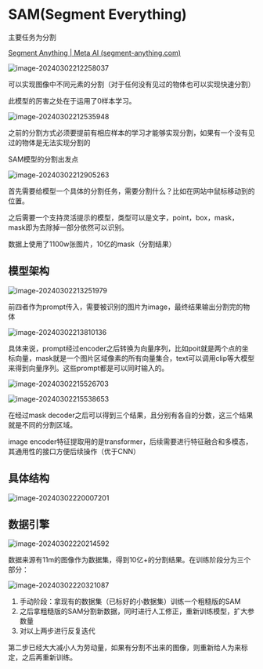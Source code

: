 # SAM(Segment Everything)

主要任务为分割

[Segment Anything | Meta AI (segment-anything.com)](https://segment-anything.com/demo)

![image-20240302212258037](3_SAM.assets/image-20240302212258037.png)

可以实现图像中不同元素的分割（对于任何没有见过的物体也可以实现快速分割）

此模型的厉害之处在于运用了0样本学习。

![image-20240302212535948](3_SAM.assets/image-20240302212535948.png)

之前的分割方式必须要提前有相应样本的学习才能够实现分割，如果有一个没有见过的物体是无法实现分割的



SAM模型的分割出发点

![image-20240302212905263](3_SAM.assets/image-20240302212905263.png)

首先需要给模型一个具体的分割任务，需要分割什么？比如在网站中鼠标移动到的位置。

之后需要一个支持灵活提示的模型，类型可以是文字，point，box，mask，mask即为去除掉一部分依然可以识别。

数据上使用了1100w张图片，10亿的mask（分割结果）



## 模型架构

![image-20240302213251979](3_SAM.assets/image-20240302213251979.png)

前四者作为prompt传入，需要被识别的图片为image，最终结果输出分割完的物体



![image-20240302213810136](3_SAM.assets/image-20240302213810136.png)

具体来说，prompt经过encoder之后转换为向量序列，比如poit就是两个点的坐标向量，mask就是一个图片区域像素的所有向量集合，text可以调用clip等大模型来得到向量序列。这些prompt都是可以同时输入的。

![image-20240302215526703](3_SAM.assets/image-20240302215526703.png)

![image-20240302215538653](3_SAM.assets/image-20240302215538653.png)

在经过mask decoder之后可以得到三个结果，且分别有各自的分数，这三个结果就是不同的分割区域。

image encoder特征提取用的是transformer，后续需要进行特征融合和多模态，其通用性的接口方便后续操作（优于CNN）



## 具体结构

![image-20240302220007201](3_SAM.assets/image-20240302220007201.png)



## 数据引擎

![image-20240302220214592](3_SAM.assets/image-20240302220214592.png)

数据来源有11m的图像作为数据集，得到10亿+的分割结果。在训练阶段分为三个部分：

![image-20240302220321087](3_SAM.assets/image-20240302220321087.png)

1. 手动阶段：拿现有的数据集（已标好的小数据集）训练一个粗糙版的SAM
2. 之后拿粗糙版的SAM分割新数据，同时进行人工修正，重新训练模型，扩大参数量
3. 对以上两步进行反复迭代

第二步已经大大减小人为劳动量，如果有分割不出来的图像，则重新给人为来标定，之后再重新训练。



